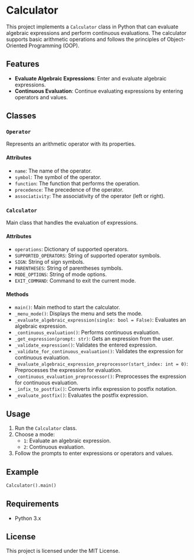 # Calculator

This project implements a `Calculator` class in Python that can evaluate algebraic expressions and perform continuous evaluations. The calculator supports basic arithmetic operations and follows the principles of Object-Oriented Programming (OOP).

## Features

- **Evaluate Algebraic Expressions**: Enter and evaluate algebraic expressions.
- **Continuous Evaluation**: Continue evaluating expressions by entering operators and values.

## Classes

### `Operator`

Represents an arithmetic operator with its properties.

#### Attributes

- `name`: The name of the operator.
- `symbol`: The symbol of the operator.
- `function`: The function that performs the operation.
- `precedence`: The precedence of the operator.
- `associativity`: The associativity of the operator (left or right).

### `Calculator`

Main class that handles the evaluation of expressions.

#### Attributes

- `operations`: Dictionary of supported operators.
- `SUPPORTED_OPERATORS`: String of supported operator symbols.
- `SIGN`: String of sign symbols.
- `PARENTHESES`: String of parentheses symbols.
- `MODE_OPTIONS`: String of mode options.
- `EXIT_COMMAND`: Command to exit the current mode.

#### Methods

- `main()`: Main method to start the calculator.
- `_menu_mode()`: Displays the menu and sets the mode.
- `_evaluate_algebraic_expression(single: bool = False)`: Evaluates an algebraic expression.
- `_continuous_evaluation()`: Performs continuous evaluation.
- `_get_expression(prompt: str)`: Gets an expression from the user.
- `_validate_expression()`: Validates the entered expression.
- `_validate_for_continuous_evaluation()`: Validates the expression for continuous evaluation.
- `_evaluate_algebraic_expression_preprocessor(start_index: int = 0)`: Preprocesses the expression for evaluation.
- `_continuous_evaluation_preprocessor()`: Preprocesses the expression for continuous evaluation.
- `_infix_to_postfix()`: Converts infix expression to postfix notation.
- `_evaluate_postfix()`: Evaluates the postfix expression.

## Usage

1. Run the `Calculator` class.
2. Choose a mode:
   - `1`: Evaluate an algebraic expression.
   - `2`: Continuous evaluation.
3. Follow the prompts to enter expressions or operators and values.

## Example

```python
Calculator().main()
```

## Requirements

- Python 3.x

## License

This project is licensed under the MIT License.
